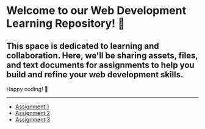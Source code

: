 # Welcome to our Web Development Learning Repository! 🚀

## This space is dedicated to learning and collaboration. Here, we'll be sharing assets, files, and text documents for assignments to help you build and refine your web development skills.

Happy coding! 🎉

<hr>

- <a href="https://icodervivek.github.io/bodmosh-webdev/assignment_1/">Assignment 1</a>
- <a href="https://icodervivek.github.io/bodmosh-webdev/assignment_2/">Assignment 2</a>
- <a href="https://icodervivek.github.io/bodmosh-webdev/assignment_3/">Assignment 3</a>
